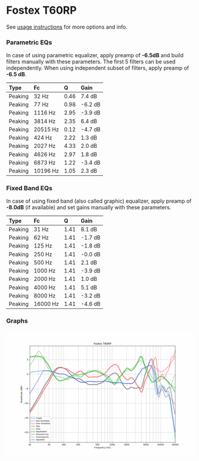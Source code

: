 # Fostex T60RP
See [usage instructions](https://github.com/jaakkopasanen/AutoEq#usage) for more options and info.

### Parametric EQs
In case of using parametric equalizer, apply preamp of **-6.5dB** and build filters manually
with these parameters. The first 5 filters can be used independently.
When using independent subset of filters, apply preamp of **-6.5 dB**.

| Type    | Fc       |    Q | Gain    |
|:--------|:---------|:-----|:--------|
| Peaking | 32 Hz    | 0.46 | 7.4 dB  |
| Peaking | 77 Hz    | 0.98 | -6.2 dB |
| Peaking | 1116 Hz  | 2.95 | -3.9 dB |
| Peaking | 3814 Hz  | 2.35 | 6.4 dB  |
| Peaking | 20515 Hz | 0.12 | -4.7 dB |
| Peaking | 424 Hz   | 2.22 | 1.3 dB  |
| Peaking | 2027 Hz  | 4.33 | 2.0 dB  |
| Peaking | 4626 Hz  | 2.97 | 1.8 dB  |
| Peaking | 6873 Hz  | 1.22 | -3.4 dB |
| Peaking | 10196 Hz | 1.05 | 2.3 dB  |

### Fixed Band EQs
In case of using fixed band (also called graphic) equalizer, apply preamp of **-8.0dB**
(if available) and set gains manually with these parameters.

| Type    | Fc       |    Q | Gain    |
|:--------|:---------|:-----|:--------|
| Peaking | 31 Hz    | 1.41 | 8.1 dB  |
| Peaking | 62 Hz    | 1.41 | -1.7 dB |
| Peaking | 125 Hz   | 1.41 | -1.8 dB |
| Peaking | 250 Hz   | 1.41 | -0.0 dB |
| Peaking | 500 Hz   | 1.41 | 2.1 dB  |
| Peaking | 1000 Hz  | 1.41 | -3.9 dB |
| Peaking | 2000 Hz  | 1.41 | 1.0 dB  |
| Peaking | 4000 Hz  | 1.41 | 5.1 dB  |
| Peaking | 8000 Hz  | 1.41 | -3.2 dB |
| Peaking | 16000 Hz | 1.41 | -4.6 dB |

### Graphs
![](./Fostex%20T60RP.png)